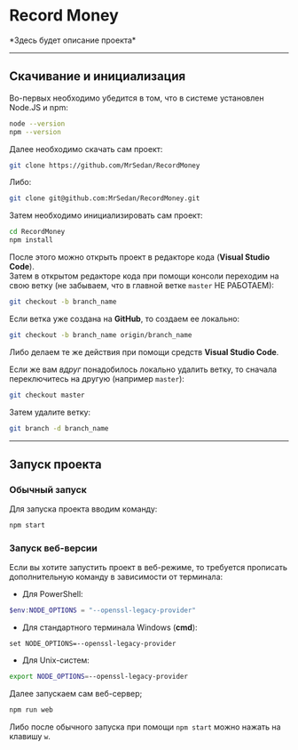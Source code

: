 # Record Money
\*Здесь будет описание проекта*

---

## Скачивание и инициализация
Во-первых необходимо убедится в том, что в системе установлен Node.JS и npm:
```bash
node --version
npm --version
```
Далее необходимо скачать сам проект:
```bash
git clone https://github.com/MrSedan/RecordMoney
```
Либо:
```bash
git clone git@github.com:MrSedan/RecordMoney.git
```
Затем необходимо инициализировать сам проект:
```bash
cd RecordMoney
npm install
```
После этого можно открыть проект в редакторе кода (**Visual Studio Code**).<br/>
Затем в открытом редакторе кода при помощи консоли переходим на свою ветку (не забываем, что в главной ветке `master` НЕ РАБОТАЕМ):
```bash
git checkout -b branch_name
```
Если ветка уже создана на **GitHub**, то создаем ее локально:
```bash 
git checkout -b branch_name origin/branch_name
```
Либо делаем те же действия при помощи средств **Visual Studio Code**.

Если же вам *вдруг* понадобилось локально удалить ветку, то сначала переключитесь на другую (например `master`):
```bash
git checkout master
```
Затем удалите ветку:
```bash
git branch -d branch_name
```

---

## Запуск проекта
### Обычный запуск
Для запуска проекта вводим команду:
```bash
npm start
```
### Запуск веб-версии
Если вы хотите запустить проект в веб-режиме, то требуется прописать дополнительную команду в зависимости от терминала:
- Для PowerShell:
```powershell
$env:NODE_OPTIONS = "--openssl-legacy-provider"

```
- Для стандартного терминала Windows (**cmd**):
```shell
set NODE_OPTIONS=--openssl-legacy-provider
```
- Для Unix-систем:
```bash
export NODE_OPTIONS=--openssl-legacy-provider
```
Далее запускаем сам веб-сервер;
```bash
npm run web
```
Либо после обычного запуска при помощи `npm start` можно нажать на клавишу `w`.
